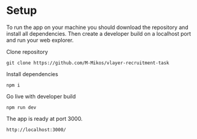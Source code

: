 # Setup

To run the app on your machine you should download the repository and install all dependencies. Then create a developer build on a localhost port and run your web explorer.

Clone repository

```
git clone https://github.com/M-Mikos/vlayer-recruitment-task
```

Install dependencies

```
npm i
```

Go live with developer build

```
npm run dev
```

The app is ready at port 3000.

```
http://localhost:3000/
```
